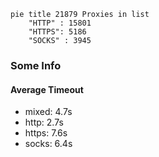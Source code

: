 
```mermaid
pie title 21879 Proxies in list
    "HTTP" : 15801
    "HTTPS": 5186
    "SOCKS" : 3945
```

### Some Info
#### Average Timeout

- mixed: 4.7s
- http: 2.7s
- https: 7.6s
- socks: 6.4s